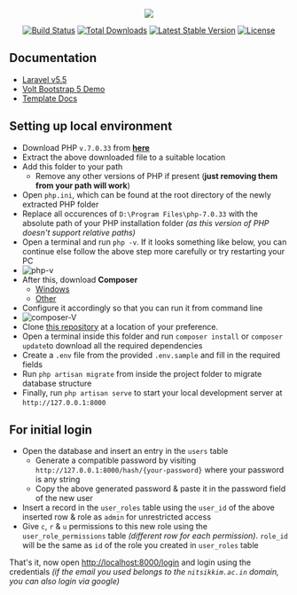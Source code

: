<p align="center"><img src="https://laravel.com/assets/img/components/logo-laravel.svg"></p>

<p align="center">
<a href="https://travis-ci.org/laravel/framework"><img src="https://travis-ci.org/laravel/framework.svg" alt="Build Status"></a>
<a href="https://packagist.org/packages/laravel/framework"><img src="https://poser.pugx.org/laravel/framework/d/total.svg" alt="Total Downloads"></a>
<a href="https://packagist.org/packages/laravel/framework"><img src="https://poser.pugx.org/laravel/framework/v/stable.svg" alt="Latest Stable Version"></a>
<a href="https://packagist.org/packages/laravel/framework"><img src="https://poser.pugx.org/laravel/framework/license.svg" alt="License"></a>
</p>

## Documentation
- [Laravel v5.5](https://laravel.com/docs/5.5)
- [Volt Bootstrap 5 Demo](https://demo.themesberg.com/volt/pages/dashboard/dashboard.html)
- [Template Docs](https://themesberg.com/docs/volt-bootstrap-5-dashboard/getting-started/quick-start/)

## Setting up local environment

- Download PHP `v.7.0.33` from **[here](https://drive.google.com/file/d/1lJrBvpO-SGr1FLaiV9sFtrK3dhgpj2hr/view?usp=sharing)**
- Extract the above downloaded file to a suitable location
- Add this folder to your path
  - Remove any other versions of PHP if present (**just removing them from your path will work**)
- Open `php.ini`, which can be found at the root directory of the newly extracted PHP folder
- Replace all occurences of `D:\Program Files\php-7.0.33` with the absolute path of your PHP installation folder _(as this version of PHP doesn't support relative paths)_
- Open a terminal and run `php -v`. If it looks something like below, you can continue else follow the above step more carefully or try restarting your PC
- ![php-v](https://user-images.githubusercontent.com/43738236/128649946-22e2197a-0d82-4100-ab5d-ae1d4086858c.png)
- After this, download **Composer**
  - [Windows](https://getcomposer.org/Composer-Setup.exe)
  - [Other](https://getcomposer.org/download/)
- Configure it accordingly so that you can run it from command line
- ![composer-V](https://user-images.githubusercontent.com/43738236/128650164-f0b1e119-d639-45c0-8a61-484f0e1270d6.png)
- Clone [this repository](https://github.com/wdc-nitsikkim/admin-laravel.git) at a location of your preference.
- Open a terminal inside this folder and run `composer install` or `composer update`to download all the required dependencies
- Create a `.env` file from the provided `.env.sample` and fill in the required fields
- Run `php artisan migrate` from inside the project folder to migrate database structure
- Finally, run `php artisan serve` to start your local development server at `http://127.0.0.1:8000`

## For initial login
- Open the database and insert an entry in the `users` table
  - Generate a compatible password by visiting `http://127.0.0.1:8000/hash/{your-password}` where your password is any string
  - Copy the above generated password & paste it in the password field of the new user
- Insert a record in the `user_roles` table using the `user_id` of the above inserted row & role as `admin` for unrestricted access
- Give `c`, `r` & `u` permissions to this new role using the `user_role_permissions` table _(different row for each permission)_.
`role_id` will be the same as `id` of the role you created in `user_roles` table

That's it, now open <http://localhost:8000/login> and login using the credentials _(if the email you used belongs to the `nitsikkim.ac.in`
domain, you can also login via google)_

